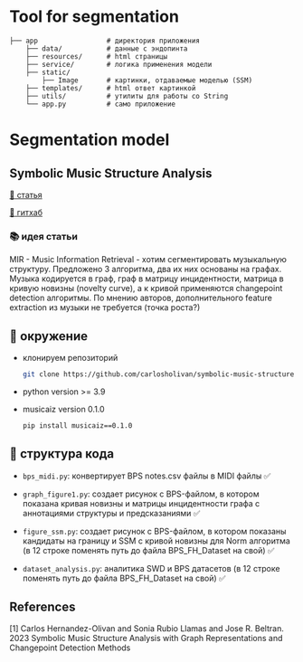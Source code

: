 # Tool for segmentation

```
├── app                 # директория приложения
    ├── data/           # данные с эндопинта
    ├── resources/      # html страницы
    ├── service/        # логика применения модели
    ├── static/         
        ├── Image       # картинки, отдаваемые моделью (SSM)
    ├── templates/      # html ответ картинкой 
    ├── utils/          # утилиты для работы со String
    └── app.py          # само приложение
```
# Segmentation model
## Symbolic Music Structure Analysis

[🌹 cтатья](https://arxiv.org/abs/2303.13881)

[🌹 гитхаб](https://github.com/carlosholivan/symbolic-music-structure-analysis)

### 📚 идея статьи

MIR - Music Information Retrieval - хотим сегментировать музыкальную структуру. Предложено 3 алгоритма, два их них
основаны на графах. 
Музыка кодируется в граф, граф в матрицу инцидентности, матрица в кривую новизны (novelty curve), а к кривой
применяются changepoint detection алгоритмы. По мнению авторов, дополнительного feature extraction из музыки не требуется (точка роста?)

## 💎 окружение
- клонируем репозиторий 

    ```bash
    git clone https://github.com/carlosholivan/symbolic-music-structure-analysis.git
    ```
- python version >= 3.9
- musicaiz version 0.1.0

  ```bash
  pip install musicaiz==0.1.0
  ```

## 💎 структура кода

- `bps_midi.py`: конвертирует BPS notes.csv файлы в MIDI файлы ✅
  
- `graph_figure1.py`: создает рисунок с BPS-файлом, в котором показана кривая новизны и матрицы инцидентности графа с аннотациями структуры и предсказаниями ✅

- `figure_ssm.py`: создает рисунок с BPS-файлом, в котором показаны кандидаты на границу и SSM с кривой новизны для Norm алгоритма (в 12 строке поменять путь до файла BPS_FH_Dataset на свой) ✅

- `dataset_analysis.py`: аналитика SWD и BPS датасетов (в 12 строке поменять путь до файла BPS_FH_Dataset на свой) ✅


## References
<a id="1">[1]</a> 
Carlos Hernandez-Olivan and Sonia Rubio Llamas and Jose R. Beltran. 2023
Symbolic Music Structure Analysis with Graph Representations and Changepoint Detection Methods

